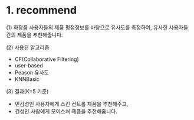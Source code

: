 # 1. recommend
(1) 화장품 사용자들의 제품 평점정보를 바탕으로 유사도를 측정하여, 유사한 사용자들간의 제품을 추천해줍니다.

(2) 사용된 알고리즘
  - CF(Collaborative Filtering)
  - user-based
  - Peason 유사도
  - KNNBasic

(3) 결과(K=5 기준)
  - 민감성인 사용자에게 스킨 컨트롤 제품을 추천해주고,
  - 건성인 사람에게 모이스처 제품을 추천해줍니다.
